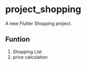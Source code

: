 # project_shopping

A new Flutter Shopping project.

## Funtion

1. Shopping List
2. price calculation
